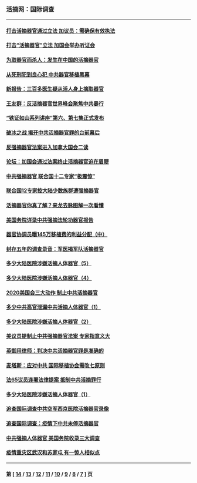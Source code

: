 ### 活摘网：国际调查
---
#### [打击活摘器官通过立法 加议员：需确保有效执法](../../pages/nf5947/n13886356.md?04050430) 
#### [打击“活摘器官”立法 加国会举办听证会](../../pages/nf5947/n13869362.md?04050430) 
#### [为取器官而杀人：发生在中国的活摘器官](../../pages/nf5947/n13794731.md?04050430) 
#### [从死刑犯到良心犯 中共器官移植黑幕](../../pages/nf5947/n13764669.md?04050430) 
#### [新报告：三百多医生疑从活人身上摘取器官](../../pages/nf5947/n13703044.md?04050430) 
#### [王友群：反活摘器官世界峰会聚焦中共暴行](../../pages/nf5947/n13250738.md?04050430) 
#### [“铁证如山系列讲座”第六、第七集正式发布](../../pages/nf5947/n13106287.md?04050430) 
#### [破冰之战 揭开中共活摘器官罪的台前幕后](../../pages/nf5947/n13082457.md?04050430) 
#### [反强摘器官法案进入加拿大国会二读](../../pages/nf5947/n13033450.md?04050430) 
#### [论坛：加国会通过法案终止活摘器官迫在眉睫](../../pages/nf5947/n13029839.md?04050430) 
#### [中共强摘器官 联合国十二专家“极震惊”](../../pages/nf5947/n13024313.md?04050430) 
#### [联合国12专家控大陆少数族群遭强摘器官](../../pages/nf5947/n13023877.md?04050430) 
#### [活摘器官你真了解？来龙去脉图解一次看懂](../../pages/nf5947/n13013820.md?04050430) 
#### [美国务院详录中共强摘法轮功器官报告](../../pages/nf5947/n12944519.md?04050430) 
#### [器官协调员曝145万移植费的利益分配（中）](../../pages/nf5947/n12894547.md?04050430) 
#### [封存五年的调查录音：军医揭军队活摘器官](../../pages/nf5947/n12798692.md?04050430) 
#### [多少大陆医院涉嫌活摘人体器官（5）](../../pages/nf5947/n12768383.md?04050430) 
#### [多少大陆医院涉嫌活摘人体器官（4）](../../pages/nf5947/n12664434.md?04050430) 
#### [2020美国会三大动作 制止中共活摘器官](../../pages/nf5947/n12682004.md?04050430) 
#### [多少中共高官泄漏中共活摘人体器官（1）](../../pages/nf5947/n12671234.md?04050430) 
#### [多少大陆医院涉嫌活摘人体器官（2）](../../pages/nf5947/n12655589.md?04050430) 
#### [美议员提制止中共强摘器官法案 专家指意义大](../../pages/nf5947/n12630561.md?04050430) 
#### [英御用律师：判决中共活摘器官罪是准确的](../../pages/nf5947/n12580740.md?04050430) 
#### [麦塔斯：应对中共 国际移植协会需改七原则](../../pages/nf5947/n12514711.md?04050430) 
#### [法65议员连署法律提案 抵制中共活摘罪行](../../pages/nf5947/n12437047.md?04050430) 
#### [多少大陆医院涉嫌活摘人体器官（1）](../../pages/nf5947/n12414284.md?04050430) 
#### [追查国际调查中共空军西京医院活摘器官录像](../../pages/nf5947/n12348837.md?04050430) 
#### [追查国际调查：疫情下中共未停活摘器官](../../pages/nf5947/n12273415.md?04050430) 
#### [中共强摘人体器官 美国务院收录三大调查](../../pages/nf5947/n12181488.md?04050430) 
#### [疫情重灾区武汉和苏家屯 有一惊人相似点](../../pages/nf5947/n12150824.md?04050430) 

---
#### 第 [ [14](./14.md?04050430) / [13](./13.md?04050430) / [12](./12.md?04050430) / [11](./11.md?04050430) / [10](./10.md?04050430) / [9](./9.md?04050430) / [8](./8.md?04050430) / [7](./7.md?04050430) ] 页
